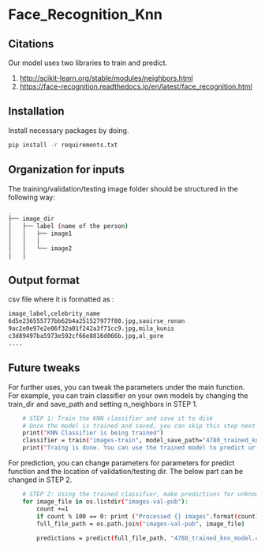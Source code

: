 # Face_Recognition_Knn

## Citations

Our model uses two libraries to train and predict.

1. http://scikit-learn.org/stable/modules/neighbors.html
2. https://face-recognition.readthedocs.io/en/latest/face_recognition.html

## Installation

Install necessary packages by doing.

```bash
pip install -r requirements.txt
```

## Organization for inputs

The training/validation/testing image folder should be structured in the following way:

````bash
.
├── image_dir
│   ├── label (name of the person)
│   │   ├── image1
│   │   │   
│   │   └── image2
│   │      
````

## Output format

csv file where it is formatted as : 

````bash
image_label,celebrity_name
6d5e236555777bb62b4a251527977f80.jpg,saoirse_ronan
9ac2e0e97e2e06f32a01f242a3f71cc9.jpg,mila_kunis
c3d89497ba5973e592cf66e8816d066b.jpg,al_gore
....
````

## Future tweaks

For further uses, you can tweak the parameters under the main function. 
For example, you can train classifier on your own models by changing the train_dir and save_path and setting n_neighbors in STEP 1. 

````bash
    # STEP 1: Train the KNN classifier and save it to disk
    # Once the model is trained and saved, you can skip this step next time.
    print("KNN Classifier is being trained")
    classifier = train("images-train", model_save_path="4780_trained_knn_model.clf", n_neighbors=1)
    print("Traing is done. You can use the trained model to predict ur test data now. ")
````

For prediction, you can change parameters for parameters for predict function and the location of validation/testing dir. The below part can be changed in STEP 2.

````bash
    # STEP 2: Using the trained classifier, make predictions for unknown images
    for image_file in os.listdir("images-val-pub"):
        count +=1
        if count % 100 == 0: print ("Processed {} images".format(count))
        full_file_path = os.path.join("images-val-pub", image_file)
        
        predictions = predict(full_file_path, "4780_trained_knn_model.clf")
````




